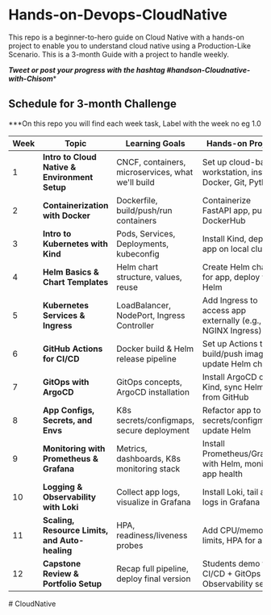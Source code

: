 # Hands-on-Devops-CloudNative

This repo is a beginner-to-hero guide on Cloud Native with a hands-on project to enable you to understand cloud native using a Production-Like Scenario.  This is a 3-month Guide with a project to handle weekly. 

***Tweet or post your progress with the hashtag #handson-Cloudnative-with-Chisom****  

## Schedule for 3-month Challenge 

***On this repo you will find each week task, Label with the week no eg 1.0 


| Week | Topic                                          | Learning Goals                                    | Hands-on Project                                            |
| ---- | ---------------------------------------------- | ------------------------------------------------- | ----------------------------------------------------------- |
| 1    | **Intro to Cloud Native & Environment Setup**  | CNCF, containers, microservices, what we'll build | Set up cloud-based workstation, install Docker, Git, Python |
| 2    | **Containerization with Docker**               | Dockerfile, build/push/run containers             | Containerize FastAPI app, push to DockerHub                 |
| 3    | **Intro to Kubernetes with Kind**              | Pods, Services, Deployments, kubeconfig           | Install Kind, deploy app on local cluster                   |
| 4    | **Helm Basics & Chart Templates**              | Helm chart structure, values, reuse               | Create Helm chart for app, deploy with Helm                 |
| 5    | **Kubernetes Services & Ingress**              | LoadBalancer, NodePort, Ingress Controller        | Add Ingress to access app externally (e.g., NGINX Ingress)  |
| 6    | **GitHub Actions for CI/CD**                   | Docker build & Helm release pipeline              | Set up Actions to build/push image & update Helm chart      |
| 7    | **GitOps with ArgoCD**                         | GitOps concepts, ArgoCD installation              | Install ArgoCD on Kind, sync Helm app from GitHub           |
| 8    | **App Configs, Secrets, and Envs**             | K8s secrets/configmaps, secure deployment         | Refactor app to use secrets/configmaps, update Helm         |
| 9    | **Monitoring with Prometheus & Grafana**       | Metrics, dashboards, K8s monitoring stack         | Install Prometheus/Grafana with Helm, monitor app health    |
| 10   | **Logging & Observability with Loki**          | Collect app logs, visualize in Grafana            | Install Loki, tail app logs in Grafana                      |
| 11   | **Scaling, Resource Limits, and Auto-healing** | HPA, readiness/liveness probes                    | Add CPU/memory limits, HPA for app                          |
| 12   | **Capstone Review & Portfolio Setup**          | Recap full pipeline, deploy final version         | Students demo full CI/CD + GitOps + Observability setup     |
#   C l o u d N a t i v e  
 